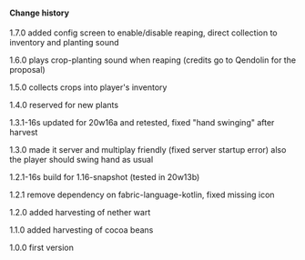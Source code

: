 #### Change history

1.7.0 added config screen to enable/disable reaping, direct collection to inventory and planting sound

1.6.0 plays crop-planting sound when reaping (credits go to Qendolin for the proposal)

1.5.0 collects crops into player's inventory

1.4.0 reserved for new plants

1.3.1-16s updated for 20w16a and retested, fixed "hand swinging" after harvest

1.3.0 made it server and multiplay friendly (fixed server startup error)
also the player should swing hand as usual

1.2.1-16s build for 1.16-snapshot (tested in 20w13b)

1.2.1 remove dependency on fabric-language-kotlin, fixed missing icon

1.2.0 added harvesting of nether wart

1.1.0 added harvesting of cocoa beans

1.0.0 first version
